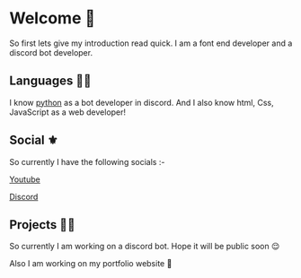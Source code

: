 # Welcome 👋
So first lets give my introduction read quick. I am a font end developer and a discord bot developer.

## Languages 👨‍💻
I know [python](https://www.python.org/) as a bot developer in discord. And I also know html, Css, JavaScript as a web developer! 

## Social ⚜
So currently I have the following socials :- 

[Youtube](https://www.youtube.com/channel/UCG4TWc4j_eU4Rxpfb-WO_qg)

[Discord](https://discord.com/users/840466325280391169)

## Projects 👨‍💻
So currently I am working on a discord bot. Hope it will be public soon 😌

Also I am working on my portfolio website 😤
